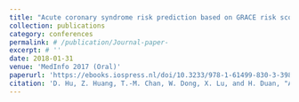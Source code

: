 ```yaml
---
title: "Acute coronary syndrome risk prediction based on GRACE risk score"
collection: publications
category: conferences
permalink: # /publication/Journal-paper-
excerpt: # ''
date: 2018-01-31
venue: 'MedInfo 2017 (Oral)'
paperurl: 'https://ebooks.iospress.nl/doi/10.3233/978-1-61499-830-3-398'
citation: 'D. Hu, Z. Huang, T.-M. Chan, W. Dong, X. Lu, and H. Duan, "Acute coronary syndrome risk prediction based on GRACE risk score," in 16th World Congress of Medical and Health Informatics: Precision Healthcare through Informatics, MedInfo 2017, August 21-25, 2017, Hangzhou, China, 2017, vol. 245: IOS Press BV, in Studies in Health Technology and Informatics, pp. 398-402.'
---
```

